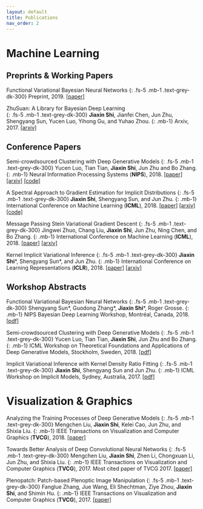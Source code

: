 ```yaml
---
layout: default
title: Publications
nav_order: 2
---
```


# Machine Learning

## Preprints & Working Papers

Functional Variational Bayesian Neural Networks
{: .fs-5 .mb-1 .text-grey-dk-300}
Preprint, 2019.
[[paper]](https://openreview.net/pdf?id=rkxacs0qY7)

ZhuSuan: A Library for Bayesian Deep Learning  
{: .fs-5 .mb-1 .text-grey-dk-300}
**Jiaxin Shi**, Jianfei Chen, Jun Zhu, Shengyang Sun, Yucen Luo, Yihong Gu, and Yuhao Zhou.
{: .mb-1}
Arxiv, 2017.
[[arxiv]](https://arxiv.org/abs/1709.05870)

## Conference Papers

Semi-crowdsourced Clustering with Deep Generative Models
{: .fs-5 .mb-1 .text-grey-dk-300}
Yucen Luo, Tian Tian, **Jiaxin Shi**, Jun Zhu and Bo Zhang. 
{: .mb-1}
Neural Information Processing Systems (**NIPS**), 2018.
[[paper]](https://papers.nips.cc/paper/7583-semi-crowdsourced-clustering-with-deep-generative-models.pdf)
[[arxiv]](https://arxiv.org/abs/1810.11971)
[[code]](https://github.com/xinmei9322/semicrowd)

A Spectral Approach to Gradient Estimation for Implicit Distributions
{: .fs-5 .mb-1 .text-grey-dk-300}
**Jiaxin Shi**, Shengyang Sun, and Jun Zhu.
{: .mb-1}
International Conference on Machine Learning (**ICML**), 2018. 
[[paper]](http://proceedings.mlr.press/v80/shi18a/shi18a.pdf)
[[arxiv]](https://arxiv.org/abs/1806.02925)
[[code]](https://github.com/thjashin/spectral-stein-grad)

Message Passing Stein Variational Gradient Descent
{: .fs-5 .mb-1 .text-grey-dk-300}
Jingwei Zhuo, Chang Liu, **Jiaxin Shi**, Jun Zhu, Ning Chen, and Bo Zhang.
{: .mb-1}
International Conference on Machine Learning (**ICML**), 2018. 
[[paper]](http://proceedings.mlr.press/v80/zhuo18a/zhuo18a.pdf)
[[arxiv]](https://arxiv.org/abs/1711.04425)

Kernel Implicit Variational Inference
{: .fs-5 .mb-1 .text-grey-dk-300}
**Jiaxin Shi**\*, Shengyang Sun\*, and Jun Zhu.
{: .mb-1}
International Conference on Learning Representations (**ICLR**), 2018.
[[paper]](https://openreview.net/pdf?id=r1l4eQW0Z)
[[arxiv]](https://arxiv.org/abs/1705.10119)

## Workshop Abstracts

Functional Variational Bayesian Neural Networks
{: .fs-5 .mb-1 .text-grey-dk-300}
Shengyang Sun\*, Guodong Zhang\*, **Jiaxin Shi**\*, Roger Grosse.
{: .mb-1}
NIPS Bayesian Deep Learning Workshop, Montréal, Canada, 2018.
[[pdf]](http://bayesiandeeplearning.org/2018/papers/12.pdf)

Semi-crowdsourced Clustering with Deep Generative Models
{: .fs-5 .mb-1 .text-grey-dk-300}
Yucen Luo, Tian Tian, **Jiaxin Shi**, Jun Zhu and Bo Zhang.
{: .mb-1}
ICML Workshop on Theoretical Foundations and Applications of Deep Generative Models, Stockholm, Sweden, 2018.
[[pdf]](https://drive.google.com/open?id=1waXNf7-Mko4A0WvGVnlMndRRvEMCT3YX)

Implicit Variational Inference with Kernel Density Ratio Fitting
{: .fs-5 .mb-1 .text-grey-dk-300}
**Jiaxin Shi**, Shengyang Sun and Jun Zhu.
{: .mb-1}
ICML Workshop on Implicit Models, Sydney, Australia, 2017.
[[pdf]](http://ml.cs.tsinghua.edu.cn/~jun/pub/implicit-vi-kdrf.pdf)

# Visualization & Graphics

Analyzing the Training Processes of Deep Generative Models
{: .fs-5 .mb-1 .text-grey-dk-300}
Mengchen Liu, **Jiaxin Shi**, Kelei Cao, Jun Zhu, and Shixia Liu.
{: .mb-1}
IEEE Transactions on Visualization and Computer Graphics (**TVCG**), 2018.
[[paper]](http://shixialiu.com/publications/dgmtracker/paper.pdf)

Towards Better Analysis of Deep Convolutional Neural Networks
{: .fs-5 .mb-1 .text-grey-dk-300}
Mengchen Liu, **Jiaxin Shi**, Zhen Li, Chongxuan Li, Jun Zhu, and Shixia Liu.
{: .mb-1}
IEEE Transactions on Visualization and Computer Graphics (**TVCG**), 2017. Most cited paper of TVCG 2017.
[[paper]](http://shixialiu.com/publications/cnnvis/paper.pdf)

Plenopatch: Patch-based Plenoptic Image Manipulation
{: .fs-5 .mb-1 .text-grey-dk-300}
Fanglue Zhang, Jue Wang, Eli Shechtman, Ziye Zhou, **Jiaxin Shi**, and Shimin Hu.
{: .mb-1}
IEEE Transactions on Visualization and Computer Graphics (**TVCG**), 2017.
[[paper]](https://ieeexplore.ieee.org/document/7414488)
